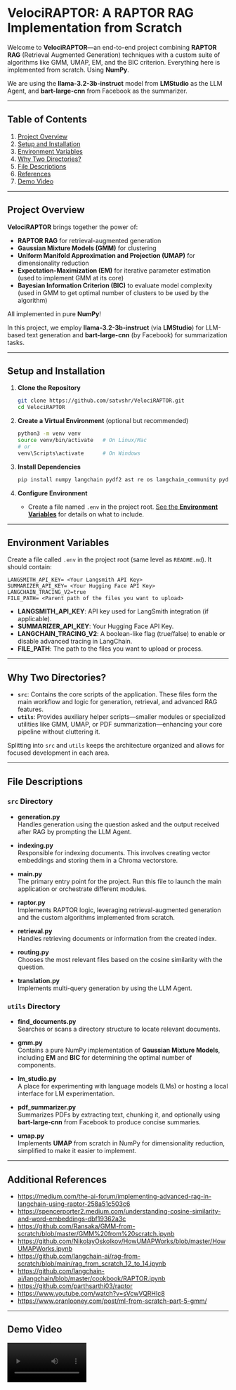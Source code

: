 # VelociRAPTOR: A RAPTOR RAG Implementation from Scratch

Welcome to **VelociRAPTOR**—an end-to-end project combining **RAPTOR RAG** (Retrieval Augmented Generation) techniques with a custom suite of algorithms like GMM, UMAP, EM, and the BIC criterion. Everything here is implemented from scratch. Using **NumPy**.

We are using the **llama-3.2-3b-instruct** model from **LMStudio** as the LLM Agent, and **bart-large-cnn** from Facebook as the summarizer.

---

## Table of Contents

1. [Project Overview](#project-overview)  
2. [Setup and Installation](#setup-and-installation)  
3. [Environment Variables](#environment-variables)  
4. [Why Two Directories?](#why-two-directories)  
5. [File Descriptions](#file-descriptions)
6. [References](#additional-references)
7. [Demo Video](#demo-video)
   
---

## Project Overview

**VelociRAPTOR** brings together the power of:

- **RAPTOR RAG** for retrieval-augmented generation  
- **Gaussian Mixture Models (GMM)** for clustering  
- **Uniform Manifold Approximation and Projection (UMAP)** for dimensionality reduction  
- **Expectation-Maximization (EM)** for iterative parameter estimation (used to implement GMM at its core)  
- **Bayesian Information Criterion (BIC)** to evaluate model complexity (used in GMM to get optimal number of clusters to be used by the algorithm)

All implemented in pure **NumPy**!

In this project, we employ **llama-3.2-3b-instruct** (via **LMStudio**) for LLM-based text generation and **bart-large-cnn** (by Facebook) for summarization tasks.

---

## Setup and Installation

1. **Clone the Repository**  
   ```bash
   git clone https://github.com/satvshr/VelociRAPTOR.git
   cd VelociRAPTOR
   ```

2. **Create a Virtual Environment** (optional but recommended)  
   ```bash
   python3 -m venv venv
   source venv/bin/activate   # On Linux/Mac
   # or
   venv\Scripts\activate      # On Windows
   ```

3. **Install Dependencies**  
   ```bash
   pip install numpy langchain pydf2 ast re os langchain_community pydantic python-dotenv requests
   ```

4. **Configure Environment**  
   - Create a file named `.env` in the project root. [See the **Environment Variables**](#environment-variables) for details on what to include.

---

## Environment Variables

Create a file called `.env` in the project root (same level as `README.md`). It should contain:

```
LANGSMITH_API_KEY= <Your Langsmith API Key>
SUMMARIZER_API_KEY= <Your Hugging Face API Key>
LANGCHAIN_TRACING_V2=true
FILE_PATH= <Parent path of the files you want to upload>
```

- **LANGSMITH_API_KEY**: API key used for LangSmith integration (if applicable).  
- **SUMMARIZER_API_KEY**: Your Hugging Face API Key.  
- **LANGCHAIN_TRACING_V2**: A boolean-like flag (true/false) to enable or disable advanced tracing in LangChain.  
- **FILE_PATH**: The path to the files you want to upload or process.

---

## Why Two Directories?

- **`src`**: Contains the core scripts of the application. These files form the main workflow and logic for generation, retrieval, and advanced RAG features.  
- **`utils`**: Provides auxiliary helper scripts—smaller modules or specialized utilities like GMM, UMAP, or PDF summarization—enhancing your core pipeline without cluttering it.

Splitting into `src` and `utils` keeps the architecture organized and allows for focused development in each area.

---

## File Descriptions

### `src` Directory

- **generation.py**  
  Handles generation using the question asked and the output received after RAG by prompting the LLM Agent.

- **indexing.py**  
  Responsible for indexing documents. This involves creating vector embeddings and storing them in a Chroma vectorstore.

- **main.py**  
  The primary entry point for the project. Run this file to launch the main application or orchestrate different modules.

- **raptor.py**  
  Implements RAPTOR logic, leveraging retrieval-augmented generation and the custom algorithms implemented from scratch.

- **retrieval.py**  
  Handles retrieving documents or information from the created index.

- **routing.py**  
  Chooses the most relevant files based on the cosine similarity with the question.

- **translation.py**  
  Implements multi-query generation by using the LLM Agent.

### `utils` Directory

- **find_documents.py**  
  Searches or scans a directory structure to locate relevant documents.

- **gmm.py**  
  Contains a pure NumPy implementation of **Gaussian Mixture Models**, including **EM** and **BIC** for determining the optimal number of components.

- **lm_studio.py**  
  A place for experimenting with language models (LMs) or hosting a local interface for LM experimentation.

- **pdf_summarizer.py**  
  Summarizes PDFs by extracting text, chunking it, and optionally using **bart-large-cnn** from Facebook to produce concise summaries.

- **umap.py**  
  Implements **UMAP** from scratch in NumPy for dimensionality reduction, simplified to make it easier to implement.
  
---

## Additional References
- https://medium.com/the-ai-forum/implementing-advanced-rag-in-langchain-using-raptor-258a51c503c6
- https://spencerporter2.medium.com/understanding-cosine-similarity-and-word-embeddings-dbf19362a3c
- https://github.com/Ransaka/GMM-from-scratch/blob/master/GMM%20from%20scratch.ipynb
- https://github.com/NikolayOskolkov/HowUMAPWorks/blob/master/HowUMAPWorks.ipynb
- https://github.com/langchain-ai/rag-from-scratch/blob/main/rag_from_scratch_12_to_14.ipynb
- https://github.com/langchain-ai/langchain/blob/master/cookbook/RAPTOR.ipynb
- https://github.com/parthsarthi03/raptor
- https://www.youtube.com/watch?v=sVcwVQRHIc8
- https://www.oranlooney.com/post/ml-from-scratch-part-5-gmm/
  
---

## Demo Video
<video src='https://github.com/user-attachments/assets/549abeea-9be2-4720-b945-914cc7248a2d' width=180/>

---
